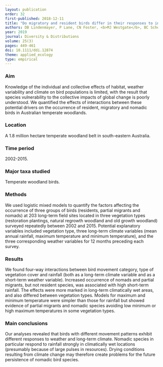 ```yaml
---
layout: publication
order: 32
first-published: 2018-12-11
title: "Do migratory and resident birds differ in their responses to interacting effects of climate, weather and vegetation?"
authors: DB Lindenmayer, P Lane, CN Foster, <b>MJ Westgate</b>, BC Scheele, CF Sato, K Ikin, M Crane, D Michael & D Florance
year: 2019
journal: Diversity & Distributions
volume: 25(3)
pages: 449-461
doi: 10.1111/ddi.12874
theme: applied_ecology
type: empirical
---
```

<h3>Aim</h3>
Knowledge of the individual and collective effects of habitat, weather variability and climate on bird populations is limited, with the result that species vulnerability to the collective impacts of global change is poorly understood. We quantified the effects of interactions between these potential drivers on the occurrence of resident, migratory and nomadic birds in Australian temperate woodlands.

<h3>Location</h3>
A 1.8 million hectare temperate woodland belt in south-eastern Australia.

<h3>Time period</h3>
2002-2015.

<h3>Major taxa studied</h3>
Temperate woodland birds.

<h3>Methods</h3>
We used logistic mixed models to quantify the factors affecting the occurrence of three groups of birds (residents, partial migrants and nomads) at 203 long-term field sites located in three vegetation types (restoration plantings, natural regrowth woodland and old growth woodland) surveyed repeatedly between 2002 and 2015. Potential explanatory variables included vegetation type, three long-term climate variables (mean annual rainfall, maximum temperature and minimum temperature), and the three corresponding weather variables for 12 months preceding each survey.

<h3>Results</h3>
We found four-way interactions between bird movement category, type of vegetation cover and rainfall (both as a long-term climate variable and as a short-term weather variable). Increased occurrence of nomads and partial migrants, but not resident species, was associated with high short-term rainfall. The effects were more marked in long-term climatically wet areas, and also differed between vegetation types. Models for maximum and minimum temperature were simpler than those for rainfall but showed evidence of partial migrants and nomadic species avoiding low minimum or high maximum temperatures in some vegetation types.

<h3>Main conclusions</h3>
Our analyses revealed that birds with different movement patterns exhibit different responses to weather and long-term climate. Nomadic species in particular respond to rainfall strongly in climatically wet locations (presumably because of large pulses in resources). Drying conditions resulting from climate change may therefore create problems for the future persistence of nomadic bird species.
